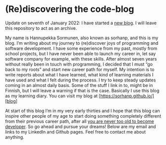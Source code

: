 # (Re)discovering the code-blog

Update on seventh of January 2022:
I have started a [new blog][newBlog]. I will leave this repository to act as an archive.

My name is Hannupekka Sormunen, also known as sorhanp, and this is my blog. I’m writing about my journey to (re)discover joys of programming and software development. I have some experience from my past, mostly from school projects, but I have never been able to launch my career in, let say software company for example, with these skills. After almost seven years without really been in touch with programming, I decided that I must “go back to my roots” and start new career path for myself. My intention is to write reports about what I have learned, what kind of learning materials I have used and what I felt during the process. I try to keep steady updates coming in an almost daily basis. Some of the stuff I link in to, might be in Finnish, but I will leave a warning if that is the case. Basically I use this blog as my learning diary. You can visit my blog at [https://sorhanp.github.io/][blog]

At start of this blog I’m in my very early thirties and I hope that this blog can inspire other people of my age to start doing something completely different from their previous career path, after all [you are never too old to become developer][toolate]. So go ahead and pursue your dreams!  Below are my email and links to my LinkedIn and Github pages. Feel free to contact me about anything.

[toolate]: https://medium.com/startup-grind/i-am-enter-your-age-here-is-that-too-late-to-become-a-developer-58e926799af4
[blog]:https://sorhanp.github.io/
[newBlog]:https://sorhanp.gitlab.io/